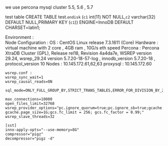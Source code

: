 we use percona mysql cluster 5.5, 5.6 , 5.7
 
 test table 
 CREATE TABLE test.`ondisk` (`c1` int(11) NOT NULL,`c2` varchar(32) DEFAULT NULL,PRIMARY KEY (`c1`)) ENGINE=InnoDB DEFAULT CHARSET=latin1; 

Environment :  
   Node Configuration : 
       OS : CentOS Linux release 7.3.1611 (Core)
       Hardware  : virtual machine with 2 core , 4GB ram  , 10G/s eth speed
       Percona : Percona XtraDB Cluster (GPL), Release rel18, Revision 4a4da7e, WSREP version 29.24, wsrep_29.24
                  version 5.7.20-18-57-log ,  innodb_version 5.7.20-18 , protocol_version 10
       Nodes : 10.145.172.61,62,63
       proxysql : 10.145.172.60
    
    wsrep.conf : 
    wsrep_sync_wait=1
    wsrep_causal_reads=ON

    sql_mode=ONLY_FULL_GROUP_BY,STRICT_TRANS_TABLES,ERROR_FOR_DIVISION_BY_ZERO,NO_AUTO_CREATE_USER,NO_ENGINE_SUBSTITUTION

    max_connections=10000
    open_files_limit=32768
    wsrep_provider_options="pc.ignore_quorum=true;pc.ignore_sb=true;gcache.size=2G; gcache.page_size=1G;gcs.fc_limit = 256; gcs.fc_factor = 0.99;"
    wsrep_slave_threads=32

    [sst]
    inno-apply-opts="--use-memory=8G"
    compressor="pigz"
    decompressor="pigz -d"